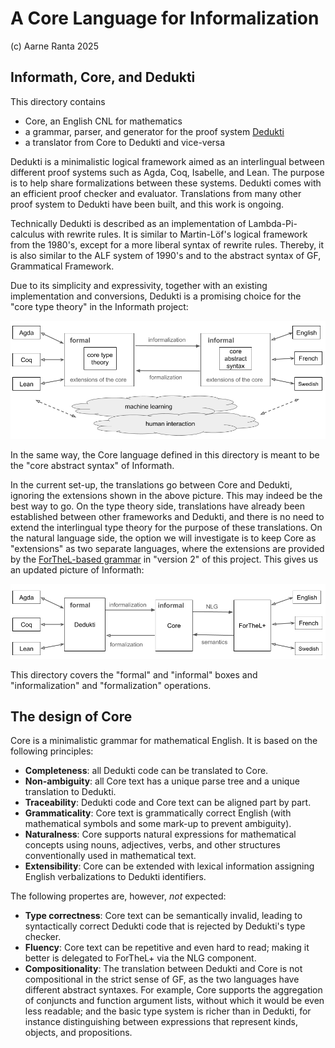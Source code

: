 # A Core Language for Informalization

(c) Aarne Ranta 2025

## Informath, Core, and Dedukti

This directory contains
- Core, an English CNL for mathematics
- a grammar, parser, and generator for the proof system [Dedukti](https://deducteam.github.io/)
- a translator from Core to Dedukti and vice-versa

Dedukti is a minimalistic logical framework aimed as an interlingual between different proof systems such as Agda, Coq, Isabelle, and Lean.
The purpose is to help share formalizations between these systems.
Dedukti comes with an efficient proof checker and evaluator.
Translations from many other proof system to Dedukti have been built, and this work is ongoing.

Technically Dedukti is described as an implementation of Lambda-Pi-calculus with rewrite rules.
It is similar to Martin-Löf's logical framework from the 1980's, except for a more liberal syntax of rewrite rules.
Thereby, it is also similar to the ALF system of 1990's and to the abstract syntax of GF, Grammatical Framework.

Due to its simplicity and expressivity, together with an existing implementation and conversions, Dedukti is a promising choice for the "core type theory" in the Informath project:

![Informath](./informath.png)

In the same way, the Core language defined in this directory is meant to be the "core abstract syntax" of Informath.

In the current set-up, the translations go between Core and Dedukti, ignoring the extensions shown in the above picture. This may indeed be the best way to go. On the type theory side, translations have already been established between other frameworks and Dedukti, and there is no need to extend the interlingual type theory for the purpose of these translations. On the natural language side, the option we will investigate is to keep Core as "extensions" as two separate languages, where the extensions are provided by the [ForTheL-based grammar](../forthel/) in "version 2" of this project. This gives us an updated picture of Informath:

![Informath](./informath-dedukti-core.png)

This directory covers the "formal" and "informal" boxes and "informalization" and "formalization" operations.

## The design of Core

Core is a minimalistic grammar for mathematical English. It is based on the following principles:

- **Completeness**: all Dedukti code can be translated to Core.
- **Non-ambiguity**: all Core text has a unique parse tree and a unique translation to Dedukti.
- **Traceability**: Dedukti code and Core text can be aligned part by part.
- **Grammaticality**: Core text is grammatically correct English (with mathematical symbols and some mark-up to prevent ambiguity). 
- **Naturalness**: Core supports natural expressions for mathematical concepts using nouns, adjectives, verbs, and other structures conventionally used in mathematical text.
- **Extensibility**: Core can be extended with lexical information assigning English verbalizations to Dedukti identifiers.

The following propertes are, however, *not* expected:

- **Type correctness**: Core text can be semantically invalid, leading to syntactically correct Dedukti code that is rejected by Dedukti's type checker.
- **Fluency**: Core text can be repetitive and even hard to read; making it better is delegated to ForTheL+ via the NLG component.
- **Compositionality**: The translation between Dedukti and Core is not compositional in the strict sense of GF, as the two languages have different abstract syntaxes. For example, Core supports the aggregation of conjuncts and function argument lists, without which it would be even less readable; and the basic type system is richer than in Dedukti, for instance distinguishing between expressions that represent kinds, objects, and propositions.



